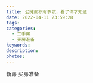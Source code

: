 ```yaml
---
title: 公摊面积有多坑，看了你才知道
date: 2022-04-11 23:59:28
tags:
categories:
  - 二手房
  - 买房准备
keywords:
description:
photos:
---
```



新房
买房准备
